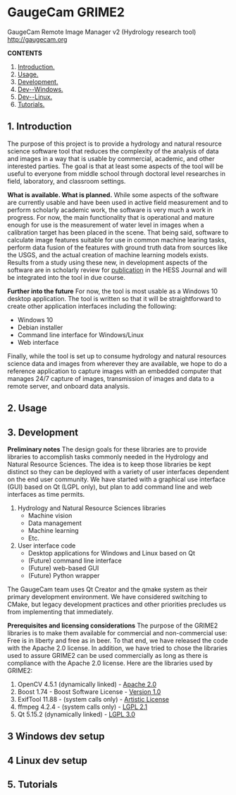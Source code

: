 # GaugeCam GRIME2
GaugeCam Remote Image Manager v2 (Hydrology research tool)
http://gaugecam.org

**CONTENTS**
1. [ Introduction. ](#intro)
2. [ Usage. ](#usage)
3. [ Development. ](#develop)
4. [ Dev--Windows. ](#windev)
5. [ Dev--Linux. ](#linuxdev)
6. [ Tutorials. ](#tutor)

<a name="intro"></a>
## 1. Introduction
The purpose of this project is to provide a hydrology and natural resource
science software tool that reduces the complexity of the analysis of data
and images in a way that is usable by commercial, academic, and other interested
parties. The goal is that at least some aspects of the tool will be useful
to everyone from middle school through doctoral level researches in field,
laboratory, and classroom settings.

**What is available. What is planned.**
While some aspects of the software are currently usable and have been used in
active field measurement and to perform scholarly academic work, the software is
very much a work in progress. For now, the main functionality that is operational
and mature enough for use is the measurement of water level in images when a
calibration target has been placed in the scene. That being said, software to
calculate image features suitable for use in common machine learing tasks, 
perform data fusion of the features with ground truth data from sources like the
USGS, and the actual creation of machine learning models exists. Results from a
study using these new, in development aspects of the software are in scholarly
review for [publication](https://hess.copernicus.org/preprints/hess-2020-575/)
in the HESS Journal and will be integrated into the tool in due course.

**Further into the future**
For now, the tool is most usable as a Windows 10 desktop application. The tool is
written so that it will be straightforward to create other application interfaces
including the following:

* Windows 10
* Debian installer
* Command line interface for Windows/Linux
* Web interface

Finally, while the tool is set up to consume hydrology and natural resources 
science data and images from wherever they are available, we hope to do a reference
application to capture images with an embedded computer that manages 24/7 capture
of images, transmission of images and data to a remote server, and onboard data 
analysis.

<a name="usage"></a>
## 2. Usage

<a name="develop"></a>
## 3. Development

**Preliminary notes**
The design goals for these libraries are to provide libraries to accomplish
tasks commonly needed in the Hydrology and Natural Resource Sciences. The idea
is to keep those libraries be kept distinct so they can be deployed with a
variety of user interfaces dependent on the end user community. We have started
with a graphical use interface (GUI) based on Qt (LGPL only), but plan to add
command line and web interfaces as time permits.

1. Hydrology and Natural Resource Sciences libraries
    * Machine vision
    * Data management
    * Machine learning
    * Etc.
2. User interface code
    * Desktop applications for Windows and Linux based on Qt
    * (Future) command line interface
    * (Future) web-based GUI
    * (Future) Python wrapper
    
The GaugeCam team uses Qt Creator and the qmake system as their primary development
environment. We have considered switching to CMake, but legacy development practices
and other priorities precludes us from implementing that immediately.

**Prerequisites and licensing considerations**
The purpose of the GRIME2 libraries is to make them available for commercial and
non-commercial use: Free is in liberty and free as in beer. To that end, we have
released the code with the Apache 2.0 license. In addition, we have tried to chose
the libraries used to assure GRIME2 can be used commercially as long as there is
compliance with the Apache 2.0 license. Here are the libraries used by GRIME2:

1. OpenCV 4.5.1 (dynamically linked) - [Apache 2.0](https://github.com/opencv/opencv/blob/master/LICENSE)
2. Boost 1.74 - Boost Software License - [Version 1.0](https://www.boost.org/LICENSE_1_0.txt)
3. ExifTool 11.88 - (system calls only) - [Artistic License](https://dev.perl.org/licenses/artistic.html)
4. ffmpeg 4.2.4 - (system calls only) - [LGPL 2.1](http://www.gnu.org/licenses/old-licenses/lgpl-2.1.html)
5. Qt 5.15.2 (dynamically linked) - [LGPL 3.0](https://www.gnu.org/licenses/lgpl-3.0.en.html)

<a name="windev"></a>
## 3 Windows dev setup

<a name="linuxdev"></a>
## 4 Linux dev setup

<a name="tutor"></a>
## 5. Tutorials
